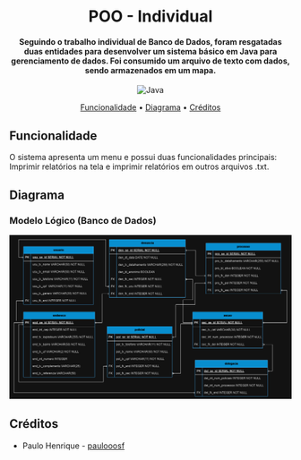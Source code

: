 <h1 align="center">POO - Individual</h1>
<h4 align="center">Seguindo o trabalho individual de Banco de Dados, foram resgatadas duas entidades para desenvolver um sistema básico em Java para gerenciamento de dados. Foi consumido um arquivo de texto com dados, sendo armazenados em um mapa.</h4>
<p align="center">
  <img alt="Java" src="https://img.shields.io/badge/JAVA-%23F80820?style=for-the-badge&logoColor=%23F80820&labelColor=black">
</p>
<p align="center">
  <a href="#funcionalidade">Funcionalidade</a> •
  <a href="#diagrama">Diagrama</a> •
  <a href="#créditos">Créditos</a>
</p>

## Funcionalidade
O sistema apresenta um menu e possui duas funcionalidades principais: Imprimir relatórios na tela e imprimir relatórios em outros arquivos .txt.
## Diagrama
### Modelo Lógico (Banco de Dados)
<img src=modeloLogico.png>

## Créditos
- Paulo Henrique - [paulooosf](http://github.com/paulooosf)
